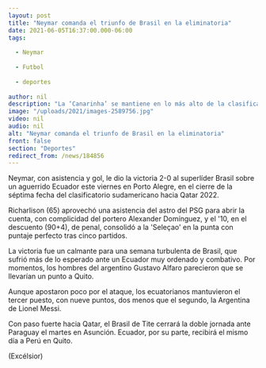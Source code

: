 ```yaml
---
layout: post
title: "Neymar comanda el triunfo de Brasil en la eliminatoria"
date: 2021-06-05T16:37:00.000-06:00
tags:
  
  - Neymar
  
  - Futbol
  
  - deportes
  
author: nil
description: "La ‘Canarinha’ se mantiene en lo más alto de la clasificación rumbo al Mundial de Qatar 2022 luego de imponerse por 2-0 sobre la selección de Ecuador, con gol y asistencia del ‘10’"
image: "/uploads/2021/images-2589756.jpg"
video: nil
audio: nil
alt: "Neymar comanda el triunfo de Brasil en la eliminatoria"
front: false
section: "Deportes"
redirect_from: /news/184856
---
```


Neymar, con asistencia y gol, le dio la victoria 2-0 al superlíder Brasil sobre un aguerrido Ecuador este viernes en Porto Alegre, en el cierre de la séptima fecha del clasificatorio sudamericano hacia Qatar 2022.

Richarlison (65) aprovechó una asistencia del astro del PSG para abrir la cuenta, con complicidad del portero Alexander Domínguez, y el '10, en el descuento (90+4), de penal, consolidó a la 'Seleçao' en la punta con puntaje perfecto tras cinco partidos.

La victoria fue un calmante para una semana turbulenta de Brasil, que sufrió más de lo esperado ante un Ecuador muy ordenado y combativo. Por momentos, los hombres del argentino Gustavo Alfaro parecieron que se llevarían un punto a Quito.

Aunque apostaron poco por el ataque, los ecuatorianos mantuvieron el tercer puesto, con nueve puntos, dos menos que el segundo, la Argentina de Lionel Messi.

Con paso fuerte hacia Qatar, el Brasil de Tite cerrará la doble jornada ante Paraguay el martes en Asunción. Ecuador, por su parte, recibirá el mismo día a Perú en Quito.

(Excélsior)
